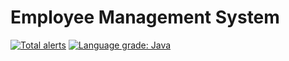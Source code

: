 # Employee Management System
[![Total alerts](https://img.shields.io/lgtm/alerts/g/tirthasheshpatel/Employee-Management-System.svg?logo=lgtm&logoWidth=18)](https://lgtm.com/projects/g/tirthasheshpatel/Employee-Management-System/alerts/)
[![Language grade: Java](https://img.shields.io/lgtm/grade/java/g/tirthasheshpatel/Employee-Management-System.svg?logo=lgtm&logoWidth=18)](https://lgtm.com/projects/g/tirthasheshpatel/Employee-Management-System/context:java)
